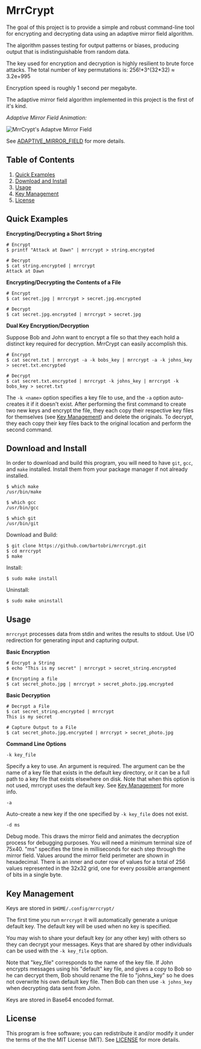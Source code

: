 MrrCrypt
========

The goal of this project is to provide a simple and robust command-line tool
for encrypting and decrypting data using an adaptive mirror field algorithm.

The algorithm passes testing for output patterns or biases, producing
output that is indistinguishable from random data.

The key used for encryption and decryption is highly resilient to
brute force attacks. The total number of key permutations is: 256!\*3^(32\*32) ≈ 3.2e+995

Encryption speed is roughly 1 second per megabyte.

The adaptive mirror field algorithm implemented in this project is the first
of it's kind.

*Adaptive Mirror Field Animation:*

![MrrCrypt's Adaptve Mirror Field](http://i.imgur.com/Oq2Ch7S.gif)

See [ADAPTIVE_MIRROR_FIELD](ADAPTIVE_MIRROR_FIELD.md) for more details.

Table of Contents
-----------------

1. [Quick Examples](#quick-examples)
2. [Download and Install](#download-and-install)
3. [Usage](#usage)
4. [Key Management](#key-management)
5. [License](#license)

Quick Examples
--------------

**Encrypting/Decrypting a Short String**

```
# Encrypt
$ printf "Attack at Dawn" | mrrcrypt > string.encrypted

# Decrypt
$ cat string.encrypted | mrrcrypt
Attack at Dawn

```

**Encrypting/Decrypting the Contents of a File**

```
# Encrypt
$ cat secret.jpg | mrrcrypt > secret.jpg.encrypted

# Decrypt
$ cat secret.jpg.encrypted | mrrcrypt > secret.jpg
```

**Dual Key Encryption/Decryption**

Suppose Bob and John want to encrypt a file so that they each hold a
distinct key required for decryption. MrrCrypt can easily accomplish this.

```
# Encrypt
$ cat secret.txt | mrrcrypt -a -k bobs_key | mrrcrypt -a -k johns_key > secret.txt.encrypted

# Decrypt
$ cat secret.txt.encrypted | mrrcrypt -k johns_key | mrrcrypt -k bobs_key > secret.txt
```

The `-k <name>` option specifies a key file to use, and the `-a`
option auto-creates it if it doesn't exist. After performing the first
command to create two new keys and encrypt the file, they each copy
their respective key files for themselves (see [Key Management](#key-management))
and delete the originals. To decrypt, they each copy their key files back
to the original location and perform the second command.

Download and Install
--------------------

In order to download and build this program, you will need to have `git`,
`gcc`, and `make` installed. Install them from your package manager if not
already installed.

```
$ which make
/usr/bin/make

$ which gcc
/usr/bin/gcc

$ which git
/usr/bin/git
```

Download and Build:

```
$ git clone https://github.com/bartobri/mrrcrypt.git
$ cd mrrcrypt
$ make
```

Install:

```
$ sudo make install
```

Uninstall:

```
$ sudo make uninstall
```

Usage
-----

`mrrcrypt` processes data from stdin and writes the results to stdout.
Use I/O redirection for generating input and capturing output.

**Basic Encryption**

```
# Encrypt a String
$ echo "This is my secret" | mrrcrypt > secret_string.encrypted

# Encrypting a file
$ cat secret_photo.jpg | mrrcrypt > secret_photo.jpg.encrypted
```

**Basic Decryption**

```
# Decrypt a File
$ cat secret_string.encrypted | mrrcrypt
This is my secret

# Capture Output to a File
$ cat secret_photo.jpg.encrypted | mrrcrypt > secret_photo.jpg
```

**Command Line Options**

`-k key_file`

Specify a key to use. An argument is required. The argument can be the name
of a key file that exists in the default key directory, or it can be a full
path to a key file that exists elsewhere on disk. Note that when this option
is not used, mrrcrypt uses the default key. See [Key Management](#key-management)
for more info.

`-a`

Auto-create a new key if the one specified by `-k key_file` does not exist.

`-d ms`

Debug mode. This draws the mirror field and animates the decryption process
for debugging purposes. You will need a minimum terminal size of 75x40.
"ms" specifies the time in milliseconds for each step through the mirror
field. Values around the mirror field perimeter are shown in hexadecimal.
There is an inner and outer row of values for a total of 256 values represented
in the 32x32 grid, one for every possible arrangement of bits in a single byte.

Key Management
--------------

Keys are stored in `$HOME/.config/mrrcrypt/`

The first time you run `mrrcrypt` it will automatically generate a unique
default key. The default key will be used when no key is specified.

You may wish to share your default key (or any other key) with others so
they can decrypt your messages. Keys that are shared by other individuals
can be used with the `-k key_file` option.

Note that "key_file" corresponds to the name of the key file. If John
encrypts messages using his "default" key file, and gives a copy to Bob so he
can decrypt them, Bob should rename the file to "johns_key" so he does not
overwrite his own default key file. Then Bob can then use `-k johns_key` when
decrypting data sent from John.

Keys are stored in Base64 encoded format.

License
-------

This program is free software; you can redistribute it and/or modify it under the terms of the the
MIT License (MIT). See [LICENSE](LICENSE) for more details.
